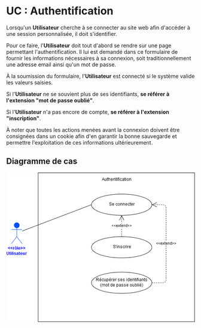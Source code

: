 # UC : Authentification

Lorsqu'un **Utilisateur** cherche à se connecter au site web afin d'accéder à une session personnalisée, il doit s'identifier.

Pour ce faire, l'**Utilisateur** doit tout d'abord se rendre sur une page permettant l'authentification. Il lui est demandé dans ce formulaire de fournir les informations nécessaires à sa connexion, soit traditionnellement une adresse email ainsi qu'un mot de passe.

À la soumission du formulaire, l'**Utilisateur** est connecté si le système valide les valeurs saisies.

Si l'**Utilisateur** ne se souvient plus de ses identifiants, **se référer à l'extension "mot de passe oublié"**.

Si l'**Utilisateur** n'a pas encore de compte, **se référer à l'extension "inscription"**.

À noter que toutes les actions menées avant la connexion doivent être consignées dans un cookie afin d'en garantir la bonne sauvegarde et permettre l'exploitation de ces informations ultérieurement.

## Diagramme de cas

![diagramme du use case "Authentification"](../../diagrammes/use%20cases/authentification/uc-authentification.png)
